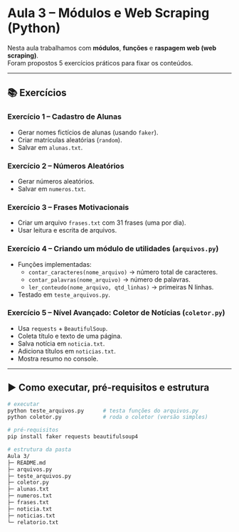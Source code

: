 # Aula 3 – Módulos e Web Scraping (Python)

Nesta aula trabalhamos com **módulos**, **funções** e **raspagem web (web scraping)**.  
Foram propostos 5 exercícios práticos para fixar os conteúdos.

---

## 📚 Exercícios

### Exercício 1 – Cadastro de Alunas
- Gerar nomes fictícios de alunas (usando `faker`).
- Criar matrículas aleatórias (`random`).
- Salvar em `alunas.txt`.

### Exercício 2 – Números Aleatórios
- Gerar números aleatórios.
- Salvar em `numeros.txt`.

### Exercício 3 – Frases Motivacionais
- Criar um arquivo `frases.txt` com 31 frases (uma por dia).
- Usar leitura e escrita de arquivos.

### Exercício 4 – Criando um módulo de utilidades (`arquivos.py`)
- Funções implementadas:
  - `contar_caracteres(nome_arquivo)` → número total de caracteres.
  - `contar_palavras(nome_arquivo)` → número de palavras.
  - `ler_conteudo(nome_arquivo, qtd_linhas)` → primeiras N linhas.
- Testado em `teste_arquivos.py`.

### Exercício 5 – Nível Avançado: Coletor de Notícias (`coletor.py`)
- Usa `requests` + `BeautifulSoup`.
- Coleta título e texto de uma página.
- Salva notícia em `noticia.txt`.
- Adiciona títulos em `noticias.txt`.
- Mostra resumo no console.

---

## ▶️ Como executar, pré-requisitos e estrutura
```bash
# executar
python teste_arquivos.py      # testa funções do arquivos.py
python coletor.py             # roda o coletor (versão simples)

# pré-requisitos
pip install faker requests beautifulsoup4

# estrutura da pasta
Aula 3/
├─ README.md
├─ arquivos.py
├─ teste_arquivos.py
├─ coletor.py
├─ alunas.txt
├─ numeros.txt
├─ frases.txt
├─ noticia.txt
├─ noticias.txt
└─ relatorio.txt